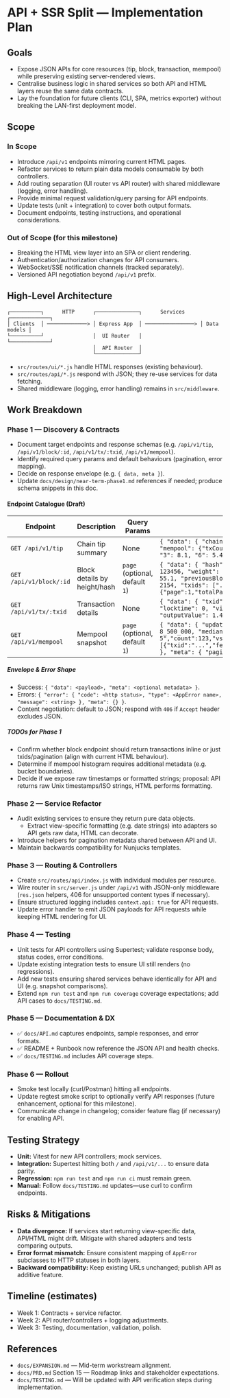 # API + SSR Split — Implementation Plan

## Goals
- Expose JSON APIs for core resources (tip, block, transaction, mempool) while preserving existing server-rendered views.
- Centralise business logic in shared services so both API and HTML layers reuse the same data contracts.
- Lay the foundation for future clients (CLI, SPA, metrics exporter) without breaking the LAN-first deployment model.

## Scope
### In Scope
- Introduce `/api/v1` endpoints mirroring current HTML pages.
- Refactor services to return plain data models consumable by both controllers.
- Add routing separation (UI router vs API router) with shared middleware (logging, error handling).
- Provide minimal request validation/query parsing for API endpoints.
- Update tests (unit + integration) to cover both output formats.
- Document endpoints, testing instructions, and operational considerations.

### Out of Scope (for this milestone)
- Breaking the HTML view layer into an SPA or client rendering.
- Authentication/authorization changes for API consumers.
- WebSocket/SSE notification channels (tracked separately).
- Versioned API negotiation beyond `/api/v1` prefix.

## High-Level Architecture
```
┌──────────┐      HTTP      ┌──────────────┐      Services      ┌─────────────┐
│ Clients  │ ─────────────> │ Express App  │ ────────────────> │ Data models │
└──────────┘                │  UI Router   │                   └─────────────┘
                            │  API Router  │
                            └──────────────┘
```
- `src/routes/ui/*.js` handle HTML responses (existing behaviour).
- `src/routes/api/*.js` respond with JSON; they re-use services for data fetching.
- Shared middleware (logging, error handling) remains in `src/middleware`.

## Work Breakdown
### Phase 1 — Discovery & Contracts
- Document target endpoints and response schemas (e.g. `/api/v1/tip`, `/api/v1/block/:id`, `/api/v1/tx/:txid`, `/api/v1/mempool`).
- Identify required query params and default behaviours (pagination, error mapping).
- Decide on response envelope (e.g. `{ data, meta }`).
- Update `docs/design/near-term-phase1.md` references if needed; produce schema snippets in this doc.

#### Endpoint Catalogue (Draft)
| Endpoint | Description | Query Params | Response Snapshot |
|----------|-------------|--------------|-------------------|
| `GET /api/v1/tip` | Chain tip summary | None | `{ "data": { "chain": "main", "height": 800000, "bestHash": "...", "mempool": {"txCount":123, "bytes":456789}, "feeEstimates": {"1": 12.3, "3": 8.1, "6": 5.4 } }, "meta": { "generatedAt": ISODateString } }` |
| `GET /api/v1/block/:id` | Block details by height/hash | `page` (optional, default `1`) | `{ "data": { "hash": "...", "height": 123, "time": 1700000000, "size": 123456, "weight": 400000, "version": 4, "bits": "1d00ffff", "difficulty": 55.1, "previousBlockHash": "...", "nextBlockHash": "...", "txCount": 2154, "txids": ["..."], "pagination": {"page":1,"totalPages":87,"pageSize":25} }, "meta": { } }` |
| `GET /api/v1/tx/:txid` | Transaction details | None | `{ "data": { "txid": "...", "hash": "...", "size": 250, "weight": 1000, "locktime": 0, "vin": [...], "vout": [...], "inputValue": 1.5, "outputValue": 1.499, "fee": 0.001, "isRbf": false }, "meta": {} }` |
| `GET /api/v1/mempool` | Mempool snapshot | `page` (optional, default `1`) | `{ "data": { "updatedAt": ISODateString, "txCount": 12000, "virtualSize": 8_500_000, "medianFee": 25.3, "histogram": [{"range":"1-5","count":123,"vsize":4567}, ...], "recent": [{"txid":"...","feerate":12.5,"vsize":200,"ageSeconds":34,"isRbf":false}] }, "meta": { "pagination": {"page":1,"pageSize":25,"totalPages":480} } }` |

##### Envelope & Error Shape
- Success: `{ "data": <payload>, "meta": <optional metadata> }`.
- Errors: `{ "error": { "code": <http status>, "type": <AppError name>, "message": <string> }, "meta": {} }`.
- Content negotiation: default to JSON; respond with `406` if `Accept` header excludes JSON.

##### TODOs for Phase 1
- Confirm whether block endpoint should return transactions inline or just txids/pagination (align with current HTML behaviour).
- Determine if mempool histogram requires additional metadata (e.g. bucket boundaries).
- Decide if we expose raw timestamps or formatted strings; proposal: API returns raw Unix timestamps/ISO strings, HTML performs formatting.

### Phase 2 — Service Refactor
- Audit existing services to ensure they return pure data objects.
  - Extract view-specific formatting (e.g. date strings) into adapters so API gets raw data, HTML can decorate.
- Introduce helpers for pagination metadata shared between API and UI.
- Maintain backwards compatibility for Nunjucks templates.

### Phase 3 — Routing & Controllers
- Create `src/routes/api/index.js` with individual modules per resource.
- Wire router in `src/server.js` under `/api/v1` with JSON-only middleware (`res.json` helpers, 406 for unsupported content types if necessary).
- Ensure structured logging includes `context.api: true` for API requests.
- Update error handler to emit JSON payloads for API requests while keeping HTML rendering for UI.

### Phase 4 — Testing
- Unit tests for API controllers using Supertest; validate response body, status codes, error conditions.
- Update existing integration tests to ensure UI still renders (no regressions).
- Add new tests ensuring shared services behave identically for API and UI (e.g. snapshot comparisons).
- Extend `npm run test` and `npm run coverage` coverage expectations; add API cases to `docs/TESTING.md`.

### Phase 5 — Documentation & DX
- ✅ `docs/API.md` captures endpoints, sample responses, and error formats.
- ✅ README + Runbook now reference the JSON API and health checks.
- ✅ `docs/TESTING.md` includes API coverage steps.

### Phase 6 — Rollout
- Smoke test locally (curl/Postman) hitting all endpoints.
- Update regtest smoke script to optionally verify API responses (future enhancement, optional for this milestone).
- Communicate change in changelog; consider feature flag (if necessary) for enabling API.

## Testing Strategy
- **Unit:** Vitest for new API controllers; mock services.
- **Integration:** Supertest hitting both `/` and `/api/v1/...` to ensure data parity.
- **Regression:** `npm run test` and `npm run ci` must remain green.
- **Manual:** Follow `docs/TESTING.md` updates—use curl to confirm endpoints.

## Risks & Mitigations
- **Data divergence:** If services start returning view-specific data, API/HTML might drift. Mitigate with shared adapters and tests comparing outputs.
- **Error format mismatch:** Ensure consistent mapping of `AppError` subclasses to HTTP statuses in both layers.
- **Backward compatibility:** Keep existing URLs unchanged; publish API as additive feature.

## Timeline (estimates)
- Week 1: Contracts + service refactor.
- Week 2: API router/controllers + logging adjustments.
- Week 3: Testing, documentation, validation, polish.

## References
- `docs/EXPANSION.md` — Mid-term workstream alignment.
- `docs/PRD.md` Section 15 — Roadmap links and stakeholder expectations.
- `docs/TESTING.md` — Will be updated with API verification steps during implementation.
